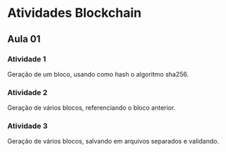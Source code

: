 # Atividades Blockchain

## Aula 01
### Atividade 1
Geração de um bloco, usando como hash o algoritmo sha256.

### Atividade 2
Geração de vários blocos, referenciando o bloco anterior.

### Atividade 3
Geração de vários blocos, salvando em arquivos separados e validando.